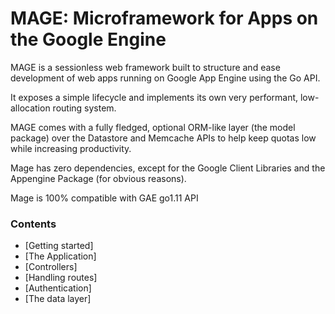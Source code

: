 # MAGE: Microframework for Apps on the Google Engine

MAGE is a sessionless web framework built to structure and ease development of web apps running on Google App Engine using the Go API.

It exposes a simple lifecycle and implements its own very performant, low-allocation routing system.

MAGE comes with a fully fledged, optional ORM-like layer (the model package) over the Datastore and Memcache APIs to help keep quotas low while increasing productivity. 

Mage has zero dependencies, except for the Google Client Libraries and the Appengine Package (for obvious reasons).

Mage is 100% compatible with GAE go1.11 API

### Contents

- [Getting started]
- [The Application]
- [Controllers]
- [Handling routes]
- [Authentication]
- [The data layer]



